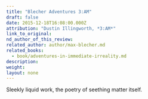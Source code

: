```yaml
---
title: "Blecher Adventures 3:AM"
draft: false
date: 2015-12-18T16:08:00.000Z
attribution: "Dustin Illingworth, *3:AM*"
link_to_original:
nd_author_of_this_review:
related_author: author/max-blecher.md
related_books:
  - book/adventures-in-immediate-irreality.md
description:
weight:
layout: none
---
```

Sleekly liquid work, the poetry of seething matter itself.

